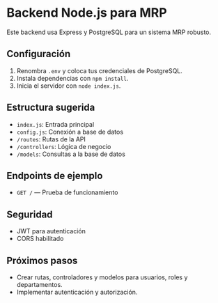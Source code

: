 # Backend Node.js para MRP

Este backend usa Express y PostgreSQL para un sistema MRP robusto.

## Configuración
1. Renombra `.env` y coloca tus credenciales de PostgreSQL.
2. Instala dependencias con `npm install`.
3. Inicia el servidor con `node index.js`.

## Estructura sugerida
- `index.js`: Entrada principal
- `config.js`: Conexión a base de datos
- `/routes`: Rutas de la API
- `/controllers`: Lógica de negocio
- `/models`: Consultas a la base de datos

## Endpoints de ejemplo
- `GET /` — Prueba de funcionamiento

## Seguridad
- JWT para autenticación
- CORS habilitado

## Próximos pasos
- Crear rutas, controladores y modelos para usuarios, roles y departamentos.
- Implementar autenticación y autorización.
